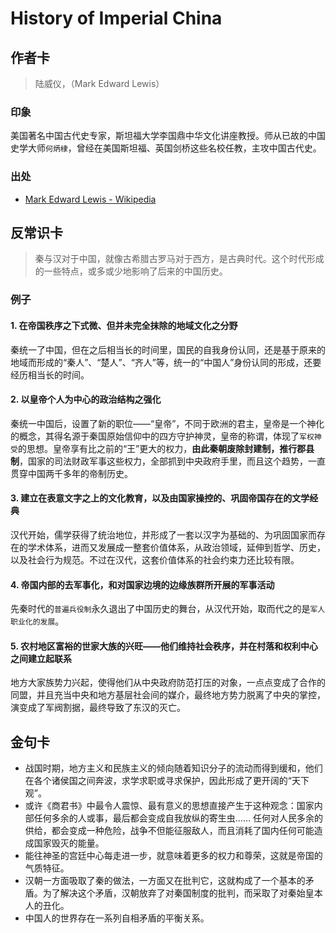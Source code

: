 # History of Imperial China

## 作者卡

> 陆威仪，（Mark Edward Lewis）

### 印象

美国著名中国古代史专家，斯坦福大学李国鼎中华文化讲座教授。师从已故的中国史学大师`何炳棣`，曾经在美国斯坦福、英国剑桥这些名校任教，主攻中国古代史。

### 出处

- [Mark Edward Lewis - Wikipedia][1]

## 反常识卡

> 秦与汉对于中国，就像古希腊古罗马对于西方，是古典时代。这个时代形成的一些特点，或多或少地影响了后来的中国历史。

### 例子

#### 1. 在帝国秩序之下式微、但并未完全抹除的地域文化之分野

秦统一了中国，但在之后相当长的时间里，国民的自我身份认同，还是基于原来的地域而形成的“秦人”、“楚人”、“齐人”等，统一的“中国人”身份认同的形成，还要经历相当长的时间。

#### 2. 以皇帝个人为中心的政治结构之强化

秦统一中国后，设置了新的职位——“皇帝”，不同于欧洲的君主，皇帝是一个神化的概念，其得名源于秦国原始信仰中的四方守护神灵，皇帝的称谓，体现了`军权神受`的思想。皇帝享有比之前的“王”更大的权力，**由此秦朝废除封建制，推行郡县制**，国家的司法财政军事这些权力，全部抓到中央政府手里，而且这个趋势，一直贯穿中国两千多年的帝制历史。

#### 3. 建立在表意文字之上的文化教育，以及由国家操控的、巩固帝国存在的文学经典

汉代开始，儒学获得了统治地位，并形成了一套以汉字为基础的、为巩固国家而存在的学术体系，进而又发展成一整套价值体系，从政治领域，延伸到哲学、历史，以及社会行为规范。不过在汉代，这套价值体系的社会约束力还比较有限。

#### 4. 帝国内部的去军事化，和对国家边境的边缘族群所开展的军事活动

先秦时代的`普遍兵役制`永久退出了中国历史的舞台，从汉代开始，取而代之的是`军人职业化的发展`。

#### 5. 农村地区富裕的世家大族的兴旺——他们维持社会秩序，并在村落和权利中心之间建立起联系

地方大家族势力兴起，使得他们从中央政府防范打压的对象，一点点变成了合作的同盟，并且充当中央和地方基层社会间的媒介，最终地方势力脱离了中央的掌控，演变成了军阀割据，最终导致了东汉的灭亡。

## 金句卡

- 战国时期，地方主义和民族主义的倾向随着知识分子的流动而得到缓和，他们在各个诸侯国之间奔波，求学求职或寻求保护，因此形成了更开阔的“天下观”。
- 或许《商君书》中最令人震惊、最有意义的思想直接产生于这种观念：国家内部任何多余的人或事，最后都会变成自我放纵的寄生虫…… 任何对人民多余的供给，都会变成一种危险，战争不但能征服敌人，而且消耗了国内任何可能造成国家毁灭的能量。
- 能往神圣的宫廷中心每走进一步，就意味着更多的权力和尊荣，这就是帝国的气质特征。
- 汉朝一方面吸取了秦的做法，一方面又在批判它，这就构成了一个基本的矛盾。为了解决这个矛盾，汉朝放弃了对秦国制度的批判，而采取了对秦始皇本人的丑化。
- 中国人的世界存在一系列自相矛盾的平衡关系。

[1]: https://en.wikipedia.org/wiki/Mark_Edward_Lewis
